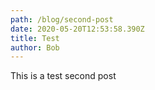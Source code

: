 ```yaml
---
path: /blog/second-post
date: 2020-05-20T12:53:58.390Z
title: Test
author: Bob
---
```

This is a test second post
